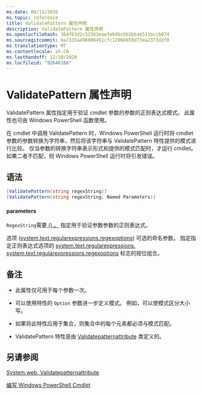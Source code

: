 ```yaml
---
ms.date: 09/13/2016
ms.topic: reference
title: ValidatePattern 属性声明
description: ValidatePattern 属性声明
ms.openlocfilehash: 364f63d2c52563eaefe64bcbb2bbae511bccb074
ms.sourcegitcommit: ba7315a496986451cfc1296b659d73ea2373d3f0
ms.translationtype: MT
ms.contentlocale: zh-CN
ms.lasthandoff: 12/10/2020
ms.locfileid: "92646166"
---
```

# <a name="validatepattern-attribute-declaration"></a>ValidatePattern 属性声明

ValidatePattern 属性指定用于验证 cmdlet 参数的参数的正则表达式模式。 此属性也可由 Windows PowerShell 函数使用。

在 cmdlet 中调用 ValidatePattern 时，Windows PowerShell 运行时将 cmdlet 参数的参数转换为字符串，然后将该字符串与 ValidatePattern 特性提供的模式进行比较。 仅当参数的转换字符串表示形式和提供的模式匹配时，才运行 cmdlet。 如果二者不匹配，则 Windows PowerShell 运行时将引发错误。

## <a name="syntax"></a>语法

```csharp
[ValidatePattern(string regexString)]
[ValidatePattern(string regexString, Named Parameters)]
```

#### <a name="parameters"></a>parameters

`RegexString`需要[ () 。](/dotnet/api/System.String) 指定用于验证参数参数的正则表达式。

选项 ([system.text.regularexpressions.regexoptions](/dotnet/api/System.Text.RegularExpressions.RegexOptions)) 可选的命名参数。 指定指定正则表达式选项的 [system.text.regularexpressions. system.text.regularexpressions.regexoptions](/dotnet/api/System.Text.RegularExpressions.RegexOptions) 标志的按位组合。

## <a name="remarks"></a>备注

- 此属性仅可用于每个参数一次。

- 可以使用特性的 `Option` 参数进一步定义模式。 例如，可以使模式区分大小写。

- 如果将此特性应用于集合，则集合中的每个元素都必须与模式匹配。

- ValidatePattern 特性是由 [Validatepatternattribute](/dotnet/api/System.Management.Automation.ValidatePatternAttribute) 类定义的。

## <a name="see-also"></a>另请参阅

[System.web. Validatepatternattribute](/dotnet/api/System.Management.Automation.ValidatePatternAttribute)

[编写 Windows PowerShell Cmdlet](./writing-a-windows-powershell-cmdlet.md)
